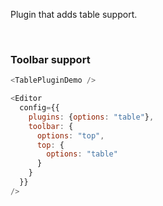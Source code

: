 Plugin that adds table support.

<br />

### Toolbar support

```js
<TablePluginDemo />
```

```js static
<Editor
  config={{
    plugins: {options: "table"},
    toolbar: {
      options: "top",
      top: {
        options: "table"
      }
    }
  }}
/>
```

